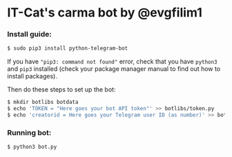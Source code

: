 # IT-Cat's carma bot by @evgfilim1

### Install guide:
```sh 
$ sudo pip3 install python-telegram-bot
```
If you have `"pip3: command not found"` error, check that you have `python3` and `pip3` installed (check your package manager manual to find out how to install packages).

Then do these steps to set up the bot:
```sh
$ mkdir botlibs botdata
$ echo 'TOKEN = "Here goes your bot API token"' >> botlibs/token.py
$ echo 'creatorid = Here goes your Telegram user ID (as number)' >> botlibs/token.py
```

### Running bot:

```sh 
$ python3 bot.py
```
